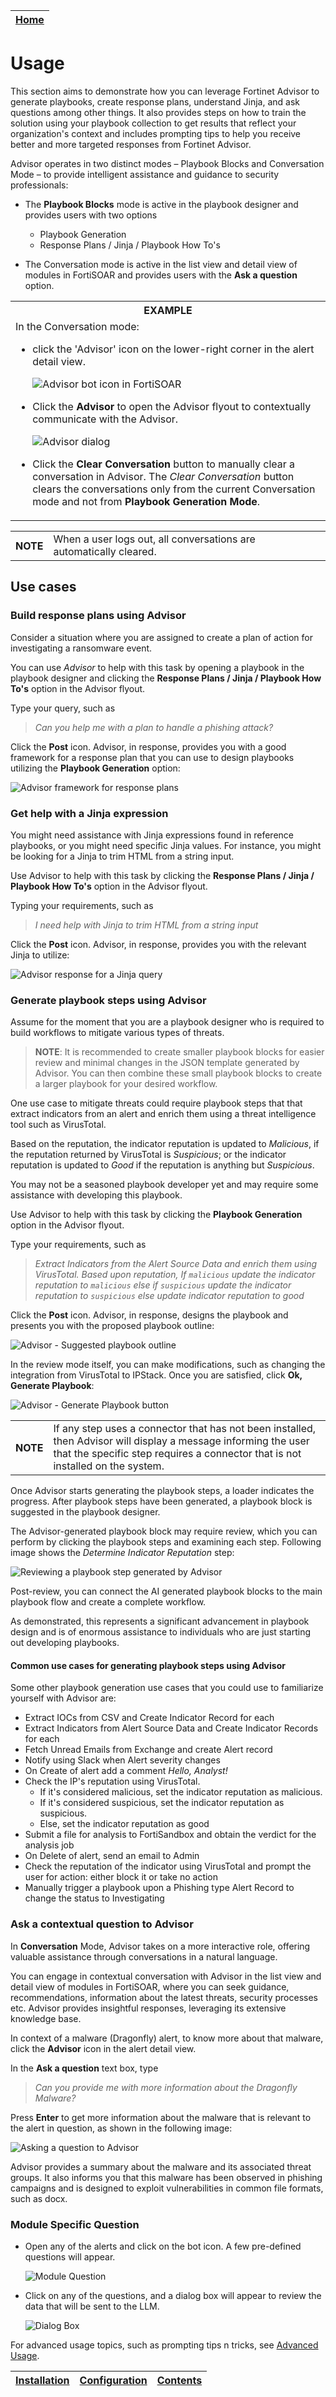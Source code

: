 | [Home](../README.md) |
|----------------------|

# Usage

This section aims to demonstrate how you can leverage Fortinet Advisor to generate playbooks, create response plans, understand Jinja, and ask questions among other things. It also provides steps on how to train the solution using your playbook collection to get results that reflect your organization's context and includes prompting tips to help you receive better and more targeted responses from Fortinet Advisor.

Advisor operates in two distinct modes &ndash; Playbook Blocks and Conversation Mode &ndash; to provide intelligent assistance and guidance to security professionals: 

- The **Playbook Blocks** mode is active in the playbook designer and provides users with two options
    - Playbook Generation
    - Response Plans / Jinja / Playbook How To's

- The Conversation mode is active in the list view and detail view of modules in FortiSOAR and provides users with the **Ask a question** option. 

<table>
    <tr>
        <th>EXAMPLE</th>
    </tr>
    <tr>
        <td>In the Conversation mode:
            <ul>
                <li>click the 'Advisor' icon on the lower-right corner in the alert detail view.
                    <p><img src="./res/ai_bot_icon.png" alt="Advisor bot icon in FortiSOAR"></p>
                </li>
                <li>Click the <strong>Advisor</strong> to open the Advisor flyout to contextually communicate with the Advisor.
                    <p><img src="./res/ai_bot_dialog.png" alt="Advisor dialog"></p>
                </li>
                <li>Click the <strong>Clear Conversation</strong> button to manually clear a conversation in Advisor. The <em>Clear Conversation</em> button clears the conversations only from the current Conversation mode and not from <strong>Playbook Generation Mode</strong>.</li>
            </ul>
        </td>
    </tr>
</table>

<table>
    <th>NOTE</th>
    <td>When a user logs out, all conversations are automatically cleared.</td>
</table>

## Use cases

### Build response plans using Advisor

Consider a situation where you are assigned to create a plan of action for investigating a ransomware event.

You can use *Advisor* to help with this task by opening a playbook in the playbook designer and clicking the **Response Plans / Jinja / Playbook How To's** option in the Advisor flyout.

Type your query, such as

>*Can you help me with a plan to handle a phishing attack?*

Click the **Post** icon. Advisor, in response, provides you with a good framework for a response plan that you can use to design playbooks utilizing the **Playbook Generation** option:  

![Advisor framework for response plans](../docs/res/AdvisorResponsePlans.png)

### Get help with a Jinja expression

You might need assistance with Jinja expressions found in reference playbooks, or you might need specific Jinja values. For instance, you might be looking for a Jinja to trim HTML from a string input.

Use Advisor to help with this task by clicking the **Response Plans / Jinja / Playbook How To's** option in the Advisor flyout.

Typing your requirements, such as

>*I need help with Jinja to trim HTML from a string input*

Click the **Post** icon. Advisor, in response, provides you with the relevant Jinja to utilize:

![Advisor response for a Jinja query](../docs/res/AdvisorJinja.png)

### Generate playbook steps using Advisor

Assume for the moment that you are a playbook designer who is required to build workflows to mitigate various types of threats. 

  >**NOTE**: It is recommended to create smaller playbook blocks for easier review and minimal changes in the JSON template generated by Advisor. You can then combine these small playbook blocks to create a larger playbook for your desired workflow.

One use case to mitigate threats could require playbook steps that that extract indicators from an alert and enrich them using a threat intelligence tool such as VirusTotal.

Based on the reputation, the indicator reputation is updated to *Malicious*, if the reputation returned by VirusTotal is *Suspicious*; or the indicator reputation is updated to *Good* if the reputation is anything but *Suspicious*.

You may not be a seasoned playbook developer yet and may require some assistance with developing this playbook.

Use Advisor to help with this task by clicking the **Playbook Generation** option in the Advisor flyout.

Type your requirements, such as

>*Extract Indicators from the Alert Source Data and enrich them using VirusTotal. Based upon reputation, If `malicious` update the indicator reputation to `malicious` else if `suspicious` update the indicator reputation to `suspicious` else update indicator reputation to good*

Click the **Post** icon. Advisor, in response, designs the playbook and presents you with the proposed playbook outline:

![Advisor - Suggested playbook outline](../docs/res/AdvisorPBGeneration.png)

In the review mode itself, you can make modifications, such as changing the integration from VirusTotal to IPStack. Once you are satisfied, click **Ok, Generate Playbook**:

![Advisor - Generate Playbook button](../docs/res/AdvisorPBGenerationReview.png)

<table>
    <th>NOTE</th>
    <td>If any step uses a connector that has not been installed, then Advisor will display a message informing the user that the specific step requires a connector that is not installed on the system.</td>
</table>

Once Advisor starts generating the playbook steps, a loader indicates the progress. After playbook steps have been generated, a playbook block is suggested in the playbook designer.

The Advisor-generated playbook block may require review, which you can perform by clicking the playbook steps and examining each step. Following image shows the *Determine Indicator Reputation* step:

![Reviewing a playbook step generated by Advisor](../docs/res/AdvisorGeneratedPb_StepReview.png)   

Post-review, you can connect the AI generated playbook blocks to the main playbook flow and create a complete workflow.

As  demonstrated, this represents a significant advancement in playbook design and is of enormous  assistance to individuals who are just starting out developing playbooks.

#### Common use cases for generating playbook steps using Advisor

Some other playbook generation use cases that you could use to familiarize yourself with Advisor are:

- Extract IOCs from CSV and Create Indicator Record for each
- Extract Indicators from Alert Source Data and Create Indicator Records for each
- Fetch Unread Emails from Exchange and create Alert record
- Notify using Slack when Alert severity changes
- On Create of alert add a comment *Hello, Analyst!*
- Check the IP's reputation using VirusTotal.
    - If it's considered malicious, set the indicator reputation as malicious.
    - If it's considered suspicious, set the indicator reputation as suspicious.
    - Else, set the indicator reputation as good
- Submit a file for analysis to FortiSandbox and obtain the verdict for the analysis job
- On Delete of alert, send an email to Admin
- Check the reputation of the indicator using VirusTotal and prompt the user for action: either block it or take no action
- Manually trigger a playbook upon a Phishing type Alert Record to change the status to Investigating

### Ask a contextual question to Advisor

In **Conversation** Mode, Advisor takes on a more interactive role, offering valuable assistance through conversations in a natural language. 

You can engage in contextual conversation with Advisor in the list view and detail view of modules in FortiSOAR, where you can seek guidance, recommendations, information about the latest threats, security processes etc. Advisor provides insightful responses, leveraging its extensive knowledge base.

In context of a malware (Dragonfly) alert, to know more about that malware, click the **Advisor** icon in the alert detail view.

In the **Ask a question** text box, type

>*Can you provide me with more information about the Dragonfly Malware?*

Press **Enter** to get more information about the malware that is relevant to the alert in question, as shown in the following image:

![Asking a question to Advisor](./res/conversationMode.png)  

Advisor provides a summary about the malware and its associated threat groups. It also informs you that this malware has been observed in phishing campaigns and is designed to exploit vulnerabilities in common file formats, such as docx.

### Module Specific Question 

- Open any of the alerts and click on the bot icon. A few pre-defined questions will appear.

  ![Module Question](./res/module_questions.png)

- Click on any of the questions, and a dialog box will appear to review the data that will be sent to the LLM.

  ![Dialog Box](./res/question_edit.png)

For advanced usage topics, such as prompting tips n tricks, see [Advanced Usage](./advanced-usage.md).

| [Installation](./setup.md#installation) | [Configuration](./setup.md#configuration) | [Contents](./contents.md) |
|-----------------------------------------|-------------------------------------------|---------------------------|